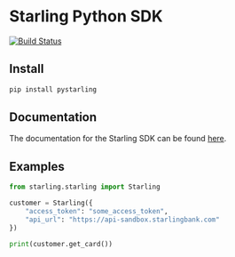 # Starling Python SDK 
[![Build Status](https://travis-ci.org/AranScope/pystarling.svg?branch=master)](https://travis-ci.org/AranScope/pystarling)

## Install

```Bash
pip install pystarling
```

## Documentation

The documentation for the Starling SDK can be found <a href="https://starlingbank.github.io/starling-developer-sdk/">here</a>.

## Examples

```Python
from starling.starling import Starling

customer = Starling({
    "access_token": "some_access_token",
    "api_url": "https://api-sandbox.starlingbank.com"
})

print(customer.get_card())
```
